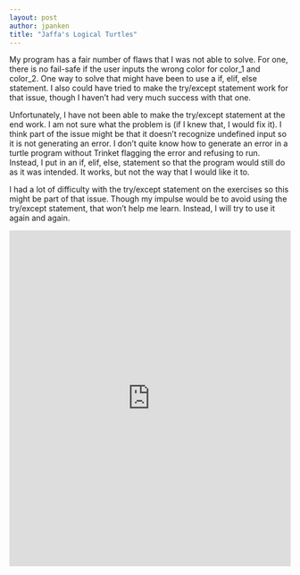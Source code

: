 ```yaml
---
layout: post
author: jpanken
title: "Jaffa's Logical Turtles"
---
```



My program has a fair number of flaws that I was not able to solve.  For one, there is no fail-safe if the user inputs the wrong color for color_1 and color_2.  One way to solve that might have been to use a if, elif, else statement.  I also could have tried to make the try/except statement work for that issue, though I haven’t had very much success with that one. 

 Unfortunately, I have not been able to make the try/except statement at the end work.  I am not sure what the problem is (if I knew that, I would fix it).  I think part of the issue might be that it doesn’t recognize undefined input so it is not generating an error.  I don’t quite know how to generate an error in a turtle program without Trinket flagging the error and refusing to run.  Instead, I put in an if, elif, else, statement so that the program would still do as it was intended.  It works, but not the way that I would like it to.

I had a lot of difficulty with the try/except statement on the exercises so this might be part of that issue.  Though my impulse would be to avoid using the try/except statement, that won’t help me learn.  Instead, I will try to use it again and again.


<iframe src="https://trinket.io/embed/python/38e6fafc7e" width="100%" height="600" frameborder="0" marginwidth="0" marginheight="0" allowfullscreen></iframe>
